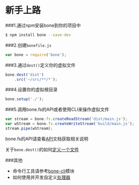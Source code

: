 # 新手上路

###1.通过npm安装bone到你的项目中
```sh
$ npm install bone --save-dev
```
###2.创建`bonefile.js`
```js
var bone = require('bone');
```
###3.通过`dest()`定义你的虚拟文件
```js
bone.dest('dist')
	.src('~/src/**/*');
```
###4.设置你的虚拟根目录
```js
bone.setup('./');
```
###5.调用bone.fs的API或者使用CLI来操作虚拟文件
```js
var stream = bone.fs.createReadStream('dist/main.js');
var wStream = bone.fs.createWriteStream('build/main.js');
stream.pipe(wStream);
```

bone.fs的API请查看[API](https://github.com/wyicwx/bone/blob/master/docs/api.md)文档获取相关说明

关于`bone.dest()`的如何[定义一个文件](https://github.com/wyicwx/bone/blob/master/docs/file.md)

###其他

+ 命令行工具请参考[bone-cli](https://github.com/wyicwx/bone-cli)模块
+ 如何使用并开发自定义[处理器](https://github.com/wyicwx/bone/blob/master/docs/plugin.md)
